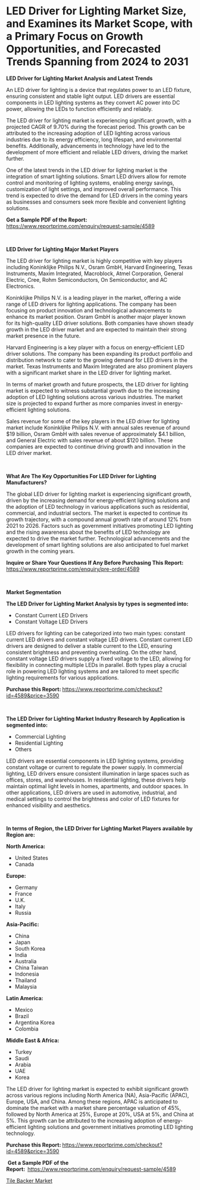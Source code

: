 <p><h1>LED Driver for Lighting Market Size, and Examines its Market Scope, with a Primary Focus on Growth Opportunities, and Forecasted Trends Spanning from 2024 to 2031</h1></p><p><strong>LED Driver for Lighting Market Analysis and Latest Trends</strong></p>
<p><p>An LED driver for lighting is a device that regulates power to an LED fixture, ensuring consistent and stable light output. LED drivers are essential components in LED lighting systems as they convert AC power into DC power, allowing the LEDs to function efficiently and reliably.</p><p>The LED driver for lighting market is experiencing significant growth, with a projected CAGR of 9.70% during the forecast period. This growth can be attributed to the increasing adoption of LED lighting across various industries due to its energy efficiency, long lifespan, and environmental benefits. Additionally, advancements in technology have led to the development of more efficient and reliable LED drivers, driving the market further.</p><p>One of the latest trends in the LED driver for lighting market is the integration of smart lighting solutions. Smart LED drivers allow for remote control and monitoring of lighting systems, enabling energy savings, customization of light settings, and improved overall performance. This trend is expected to drive the demand for LED drivers in the coming years as businesses and consumers seek more flexible and convenient lighting solutions.</p></p>
<p><strong>Get a Sample PDF of the Report:&nbsp;</strong> <a href="https://www.reportprime.com/enquiry/request-sample/4589">https://www.reportprime.com/enquiry/request-sample/4589</a></p>
<p>&nbsp;</p>
<p><strong>LED Driver for Lighting Major Market Players</strong></p>
<p><p>The LED driver for lighting market is highly competitive with key players including Koninklijke Philips N.V., Osram GmbH, Harvard Engineering, Texas Instruments, Maxim Integrated, Macroblock, Atmel Corporation, General Electric, Cree, Rohm Semiconductors, On Semiconductor, and AC Electronics.</p><p>Koninklijke Philips N.V. is a leading player in the market, offering a wide range of LED drivers for lighting applications. The company has been focusing on product innovation and technological advancements to enhance its market position. Osram GmbH is another major player known for its high-quality LED driver solutions. Both companies have shown steady growth in the LED driver market and are expected to maintain their strong market presence in the future.</p><p>Harvard Engineering is a key player with a focus on energy-efficient LED driver solutions. The company has been expanding its product portfolio and distribution network to cater to the growing demand for LED drivers in the market. Texas Instruments and Maxim Integrated are also prominent players with a significant market share in the LED driver for lighting market.</p><p>In terms of market growth and future prospects, the LED driver for lighting market is expected to witness substantial growth due to the increasing adoption of LED lighting solutions across various industries. The market size is projected to expand further as more companies invest in energy-efficient lighting solutions.</p><p>Sales revenue for some of the key players in the LED driver for lighting market include Koninklijke Philips N.V. with annual sales revenue of around $19 billion, Osram GmbH with sales revenue of approximately $4.1 billion, and General Electric with sales revenue of about $120 billion. These companies are expected to continue driving growth and innovation in the LED driver market.</p></p>
<p>&nbsp;</p>
<p><strong>What Are The Key Opportunities For LED Driver for Lighting Manufacturers?</strong></p>
<p><p>The global LED driver for lighting market is experiencing significant growth, driven by the increasing demand for energy-efficient lighting solutions and the adoption of LED technology in various applications such as residential, commercial, and industrial sectors. The market is expected to continue its growth trajectory, with a compound annual growth rate of around 12% from 2021 to 2026. Factors such as government initiatives promoting LED lighting and the rising awareness about the benefits of LED technology are expected to drive the market further. Technological advancements and the development of smart lighting solutions are also anticipated to fuel market growth in the coming years.</p></p>
<p><strong>Inquire or Share Your Questions If Any Before Purchasing This Report:</strong> <a href="https://www.reportprime.com/enquiry/pre-order/4589">https://www.reportprime.com/enquiry/pre-order/4589</a></p>
<p>&nbsp;</p>
<p><strong>Market Segmentation</strong></p>
<p><strong>The LED Driver for Lighting Market Analysis by types is segmented into:</strong></p>
<p><ul><li>Constant Current LED Drivers</li><li>Constant Voltage LED Drivers</li></ul></p>
<p><p>LED drivers for lighting can be categorized into two main types: constant current LED drivers and constant voltage LED drivers. Constant current LED drivers are designed to deliver a stable current to the LED, ensuring consistent brightness and preventing overheating. On the other hand, constant voltage LED drivers supply a fixed voltage to the LED, allowing for flexibility in connecting multiple LEDs in parallel. Both types play a crucial role in powering LED lighting systems and are tailored to meet specific lighting requirements for various applications.</p></p>
<p><strong>Purchase this Report:&nbsp;</strong><a href="https://www.reportprime.com/checkout?id=4589&price=3590">https://www.reportprime.com/checkout?id=4589&price=3590</a></p>
<p>&nbsp;</p>
<p><strong>The LED Driver for Lighting Market Industry Research by Application is segmented into:</strong></p>
<p><ul><li>Commercial Lighting</li><li>Residential Lighting</li><li>Others</li></ul></p>
<p><p>LED drivers are essential components in LED lighting systems, providing constant voltage or current to regulate the power supply. In commercial lighting, LED drivers ensure consistent illumination in large spaces such as offices, stores, and warehouses. In residential lighting, these drivers help maintain optimal light levels in homes, apartments, and outdoor spaces. In other applications, LED drivers are used in automotive, industrial, and medical settings to control the brightness and color of LED fixtures for enhanced visibility and aesthetics.</p></p>
<p>&nbsp;</p>
<p><strong>In terms of Region, the LED Driver for Lighting Market Players available by Region are:</strong></p>
<p>
    <p> <strong> North America: </strong>
        <ul>
            <li>United States</li>
            <li>Canada</li>
        </ul>
        </p> 
    <p> <strong> Europe: </strong>
        <ul>
            <li>Germany</li>
            <li>France</li>
            <li>U.K.</li>
            <li>Italy</li>
            <li>Russia</li>
        </ul>
        </p> 
    <p> <strong> Asia-Pacific: </strong>
        <ul>
            <li>China</li>
            <li>Japan</li>
            <li>South Korea</li>
            <li>India</li>
            <li>Australia</li>
            <li>China Taiwan</li>
            <li>Indonesia</li>
            <li>Thailand</li>
            <li>Malaysia</li>
        </ul>
        </p> 
    <p> <strong> Latin America: </strong>
        <ul>
            <li>Mexico</li>
            <li>Brazil</li>
            <li>Argentina Korea</li>
            <li>Colombia</li>
        </ul>
        </p> 
    <p> <strong> Middle East & Africa: </strong>
        <ul>
            <li>Turkey</li>
            <li>Saudi</li>
            <li>Arabia</li>
            <li>UAE</li>
            <li>Korea</li>
        </ul>
    </p>
    </p>
<p><p>The LED driver for lighting market is expected to exhibit significant growth across various regions including North America (NA), Asia-Pacific (APAC), Europe, USA, and China. Among these regions, APAC is anticipated to dominate the market with a market share percentage valuation of 45%, followed by North America at 25%, Europe at 20%, USA at 5%, and China at 5%. This growth can be attributed to the increasing adoption of energy-efficient lighting solutions and government initiatives promoting LED lighting technology.</p></p>
<p><strong>Purchase this Report: </strong><a href="https://www.reportprime.com/checkout?id=4589&price=3590">https://www.reportprime.com/checkout?id=4589&price=3590</a></p>
<p>&nbsp;<strong>Get a Sample PDF of the Report:&nbsp;&nbsp;</strong><a href="https://www.reportprime.com/enquiry/request-sample/4589">https://www.reportprime.com/enquiry/request-sample/4589</a></p>
<p><strong></strong></p>
<p><p><a href="https://woozy-pyroraptor-a1f.notion.site/Tile-Backer-Market-Share-Market-New-Trends-Analysis-Report-By-Type-By-Application-By-End-use-By-f99fd6d9c9dc48338aa4f9c677b65c7d">Tile Backer Market</a></p></p>